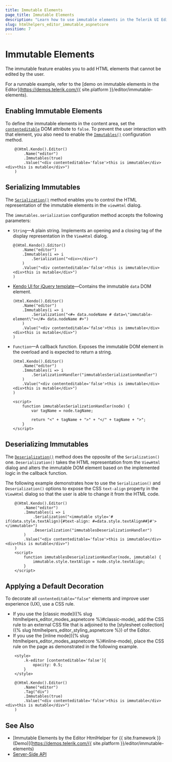 ```yaml
---
title: Immutable Elements
page_title: Immutable Elements
description: "Learn how to use immutable elements in the Telerik UI Editor component for {{ site.framework }}."
slug: htmlhelpers_editor_immutable_aspnetcore
position: 7
---
```


# Immutable Elements

The immutable feature enables you to add HTML elements that cannot be edited by the user.

For a runnable example, refer to the [demo on immutable elements in the Editor](https://demos.telerik.com/{{ site.platform }}/editor/immutable-elements).

## Enabling Immutable Elements

To define the immutable elements in the content area, set the [`contenteditable`](https://developer.mozilla.org/en-US/docs/Web/API/HTMLElement/contentEditable) DOM attribute to `false`. To prevent the user interaction with that element, you also need to enable the [`Immutables()`](/api/Kendo.Mvc.UI.Fluent/EditorBuilder#immutablessystemactionkendomvcuifluenteditorimmutablessettingsbuilder) configuration method.

```HtmlHelper
    @(Html.Kendo().Editor()
        .Name("editor")
        .Immutables(true)
        .Value("<div contenteditable='false'>this is immutable</div><div>this is mutable</div>")
    )
```

## Serializing Immutables

The [`Serialization()`](/api/Kendo.Mvc.UI.Fluent/EditorImmutablesSettingsBuilder#serializationsystemstring) method enables you to control the HTML representation of the immutable elements in the `viewHtml` dialog.

The `immutables.serialization` configuration method accepts the following parameters:

* `String`&mdash;A plain string. Implements an opening and a closing tag of the display representation in the `ViewHtml` dialog.

    ```HtmlHelper
    @(Html.Kendo().Editor()
        .Name("editor")
        .Immutables(i => i
            .Serialization("<div></div>")
        )
        .Value("<div contenteditable='false'>this is immutable</div><div>this is mutable</div>")
    )
    ```

* [Kendo UI for jQuery template](https://docs.telerik.com/kendo-ui/framework/templates/overview)&mdash;Contains the immutable `data` DOM element.

    ```HtmlHelper
    (Html.Kendo().Editor()
        .Name("editor")
        .Immutables(i => i
            .Serialization("<#= data.nodeName # data=\"immutable-element\"></#= data.nodeName #>")
        )
        .Value("<div contenteditable='false'>this is immutable</div><div>this is mutable</div>")
    )
    ```

* `Function`&mdash;A callback function. Exposes the immutable DOM element in the overload and is expected to return a string.

    ```HtmlHelper
    (Html.Kendo().Editor()
        .Name("editor")
        .Immutables(i => i
            .SerializationHandler("immutablesSerializationHandler")
        )
        .Value("<div contenteditable='false'>this is immutable</div><div>this is mutable</div>")
    )

    <script>
        function immutablesSerializationHandler(node) {
            var tagName = node.tagName;

            return "<" + tagName + ">" + "</" + tagName + ">";
        }
    </script>
    ```

## Deserializing Immutables

The [`Deserialization()`](/api/Kendo.Mvc.UI.Fluent/EditorImmutablesSettingsBuilder#deserializationsystemfuncsystemobjectsystemobject) method does the opposite of the `Serialization()` one. `Deserialization()` takes the HTML representation from the `ViewHtml` dialog and alters the immutable DOM element based on the implemented logic in the callback function.

The following example demonstrates how to use the `Serialization()` and `Deserialization()` options to expose the CSS `text-align` property in the `ViewHtml` dialog so that the user is able to change it from the HTML code.

```HtmlHelper
    @(Html.Kendo().Editor()
        .Name("editor")
        .Immutables(i => i
            .Serialization("<immutable style='# if(data.style.textAlign){#text-align: #=data.style.textAlign##}#'></immutable>")
            .Deserialization("immutablesDeserializationHandler")
        )
        .Value("<div contenteditable='false'>this is immutable</div><div>this is mutable</div>")
    )
    <script>
        function immutablesDeserializationHandler(node, immutable) {
            immutable.style.textAlign = node.style.textAlign;
        }
    </script>
```

## Applying a Default Decoration

To decorate all `contenteditable="false"` elements and improve user experience (UX), use a CSS rule.

* If you use the [classic mode]({% slug htmlhelpers_editor_modes_aspnetcore %}#classic-mode), add the CSS rule to an external CSS file that is adjoined to the [stylesheet collection]({% slug htmlhelpers_editor_styling_aspnetcore %}) of the Editor.
* If you use the [inline mode]({% slug htmlhelpers_editor_modes_aspnetcore %}#inline-mode), place the CSS rule on the page as demonstrated in the following example.

```HtmlHelper
    <style>
        .k-editor [contenteditable='false']{
            opacity: 0.5;
        }
    </style>

    @(Html.Kendo().Editor()
        .Name("editor")
        .Tag("div")
        .Immutables(true)
        .Value("<div contenteditable='false'>this is immutable</div><div>this is mutable</div>")
    )
```

## See Also

* [Immutable Elements by the Editor HtmlHelper for {{ site.framework }} (Demo)](https://demos.telerik.com/{{ site.platform }}/editor/immutable-elements)
* [Server-Side API](/api/editor)
